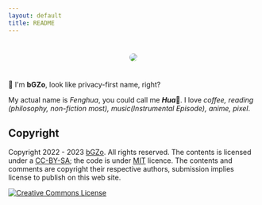 ```yaml
---
layout: default
title: README
---
```


<center>
    <img id="avator" src="https://unpkg.com/bgzo/img/bGZo.png" style="margin:1.5rem 0 1.5rem;max-width: 50%;max-height: 50%;border-radius: 50%"/>
</center>

👋 I'm **bGZo**, look like privacy-first name, right?

My actual name is *Fenghua*, you could call me **_Hua_**🌸. I love *coffee, reading (philosophy, non-fiction most), music(Instrumental Episode), anime, pixel*.

## Copyright

Copyright 2022 - 2023 [bGZo](https://github.com/bgzo). All rights reserved. The contents is licensed under a [CC-BY-SA](https://creativecommons.org/licenses/by-sa/4.0/); the code is under [MIT](https://github.com/bGZo/blog/blob/main/LICENSE) licence. The contents and comments are copyright their respective authors, submission implies license to publish on this web site.

<a rel="license" href="http://creativecommons.org/licenses/by-sa/4.0/"><img alt="Creative Commons License" style="border-width:0" src="https://i.creativecommons.org/l/by-sa/4.0/88x31.png" /></a><br />